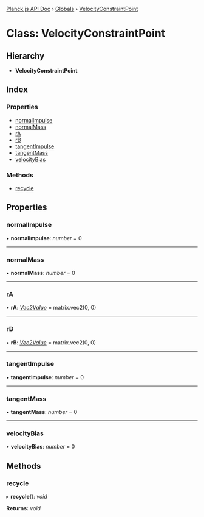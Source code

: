 [Planck.js API Doc](../README.md) › [Globals](../globals.md) › [VelocityConstraintPoint](velocityconstraintpoint.md)

# Class: VelocityConstraintPoint

## Hierarchy

* **VelocityConstraintPoint**

## Index

### Properties

* [normalImpulse](velocityconstraintpoint.md#normalimpulse)
* [normalMass](velocityconstraintpoint.md#normalmass)
* [rA](velocityconstraintpoint.md#ra)
* [rB](velocityconstraintpoint.md#rb)
* [tangentImpulse](velocityconstraintpoint.md#tangentimpulse)
* [tangentMass](velocityconstraintpoint.md#tangentmass)
* [velocityBias](velocityconstraintpoint.md#velocitybias)

### Methods

* [recycle](velocityconstraintpoint.md#recycle)

## Properties

###  normalImpulse

• **normalImpulse**: *number* = 0

___

###  normalMass

• **normalMass**: *number* = 0

___

###  rA

• **rA**: *[Vec2Value](../interfaces/vec2value.md)* = matrix.vec2(0, 0)

___

###  rB

• **rB**: *[Vec2Value](../interfaces/vec2value.md)* = matrix.vec2(0, 0)

___

###  tangentImpulse

• **tangentImpulse**: *number* = 0

___

###  tangentMass

• **tangentMass**: *number* = 0

___

###  velocityBias

• **velocityBias**: *number* = 0

## Methods

###  recycle

▸ **recycle**(): *void*

**Returns:** *void*
